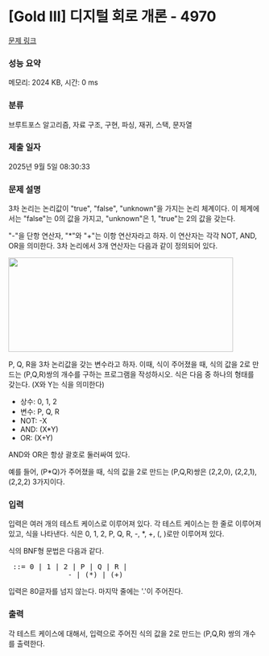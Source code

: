 # [Gold III] 디지털 회로 개론 - 4970 

[문제 링크](https://www.acmicpc.net/problem/4970) 

### 성능 요약

메모리: 2024 KB, 시간: 0 ms

### 분류

브루트포스 알고리즘, 자료 구조, 구현, 파싱, 재귀, 스택, 문자열

### 제출 일자

2025년 9월 5일 08:30:33

### 문제 설명

<p>3차 논리는 논리값이 "true", "false", "unknown"을 가지는 논리 체계이다. 이 체계에서는 "false"는 0의 값을 가지고, "unknown"은 1, "true"는 2의 값을 갖는다.</p>

<p>"-"을 단항 연산자, "*"와 "+"는 이항 연산자라고 하자. 이 연산자는 각각 NOT, AND, OR을 의미한다. 3차 논리에서 3개 연산자는 다음과 같이 정의되어 있다.</p>

<p><img alt="" src="https://www.acmicpc.net/upload/images/tv.png" style="height:187px; width:446px"></p>

<p>P, Q, R을 3차 논리값을 갖는 변수라고 하자. 이때, 식이 주어졌을 때, 식의 값을 2로 만드는 (P,Q,R)쌍의 개수를 구하는 프로그램을 작성하시오. 식은 다음 중 하나의 형태를 갖는다. (X와 Y는 식을 의미한다)</p>

<ul>
	<li>상수: 0, 1, 2</li>
	<li>변수: P, Q, R</li>
	<li>NOT: -X</li>
	<li>AND: (X*Y)</li>
	<li>OR: (X+Y)</li>
</ul>

<p>AND와 OR은 항상 괄호로 둘러싸여 있다.</p>

<p>예를 들어, (P*Q)가 주어졌을 때, 식의 값을 2로 만드는 (P,Q,R)쌍은 (2,2,0), (2,2,1), (2,2,2) 3가지이다.</p>

### 입력 

 <p>입력은 여러 개의 테스트 케이스로 이루어져 있다. 각 테스트 케이스는 한 줄로 이루어져 있고, 식을 나타낸다. 식은 0, 1, 2, P, Q, R, -, *, +, (, )로만 이루어져 있다.</p>

<p>식의 BNF형 문법은 다음과 같다.</p>

<pre><formula> ::= 0 | 1 | 2 | P | Q | R |
              -<formula> | (<formula>*<formula>) | (<formula>+<formula>)</pre>

<p>        </p>

<p>입력은 80글자를 넘지 않는다. 마지막 줄에는 '.'이 주어진다.</p>

### 출력 

 <p>각 테스트 케이스에 대해서, 입력으로 주어진 식의 값을 2로 만드는 (P,Q,R) 쌍의 개수를 출력한다.</p>

